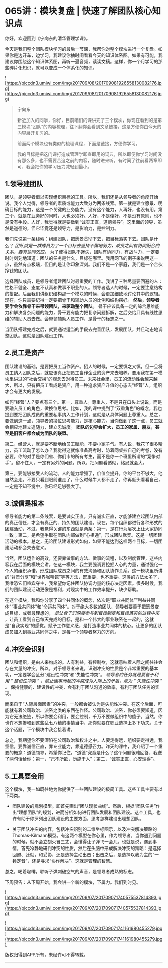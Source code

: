 # 065讲：模块复盘 | 快速了解团队核心知识点

你好，欢迎回到《宁向东的清华管理学课》。

今天是我们整个团队模块学习的最后一节课，我帮你对整个模块进行一个复盘。如果你是边开车，边学习，我建议你抽时间看看今天的知识体系图。如果有可能，我建议你围绕这个知识体系图，再听一遍音频，读读文稿。这样，你一个月学习的那些碎片化知识，就可以变成一个体系化的知识。

![https://piccdn3.umiwi.com/img/201709/08/201709081926558130082176.jpg](https://piccdn3.umiwi.com/img/201709/08/201709081926558130082176.jpg)

> 宁向东
> 
> 新近加入的同学，你好，目前咱们的课讲完了三个模块，你现在看到的是第三模块“团队”的内容梳理，往下翻你会看到文章链接，这是方便你由今天的内容展开复习的。
> 
> 前面两个模块也有类似的梳理课程，下面是链接，方便你学习。
> 
> 我的目标是把这门课打造成管理学即查即用的词典，所以即便你学习时间没有那么多，也不需要苦追之前的内容，随时进来听，有时间了往前看两章即可，我会把你的学习压力减轻到最小。

## 1.领导建团队

团队，是领导者借以实现组织目标的工具。所以，我们还是从领导者的角度开始说。我个人觉得，领导者的素质或能力大致分为两条线索。第一就是建立愿景、明确目标的能力，这是一个关键的业务能力。没有这个能力，人再好，也没有用。第二个，就是在业务好的同时，人也必须好。人好，不是傻好，不是没有原则，也不是没有手段。人好，我觉得就是要做到“诚实正直，道德领导”。这里面的领导，虽然是道德的，但它毕竟还是领导力，是影响力，是控制力。

我们先说第一条线索：组建团队，把愿景贯彻下去，把目标落实下去。团队是什么？ *团队就是一群成员为了一个目标去坚持不懈地努力，成员之间有协同配合的关系，要有协同效应。* 为了使得团队不迷失，团队有协同力，有战斗力，一定要时时刻刻地知道：团队的任务是什么，目标在哪里。我用网飞的例子来说明这一点，虽然有点极端，但目的是让你印象深刻。我们不是一个家庭，我们是一个合伙挣钱的团队。

选择团队成员，是领导者组建团队时最重要的工作。我讲了三种尽量要回避的人：性格不健全、态度不认真和做事不职业的人。领导者选人的时候，一定要注意结构的搭配。后面我们讲组织结构那一个模块的时候，会更加细致地讨论其中的逻辑。现在，你只需要记得一定要把骨干和辅助人员的比例和结构摆好。 **然后，领导者要学会依靠骨干来带领团队，来驱动整个团队。** 骨干应该具备一定的综合思维能力和解决复杂问题的能力，骨干要有能力把复杂问题拆解，之后交给只具有线性思维的辅助人员去做。会带领辅助人员工作，是骨干的标志之一。

当团队搭建完成之后，就要通过适当的手段去完善团队，发展团队，并且动态地调整团队。这就是团队建设工作。

## 2.员工是资产

团队建设的基础，是要把员工当作资产。招人的时候，一定要慎之又慎，但一旦将员工纳入团队之后，就应该真正把员工当作企业的资产来去培养。要用我在第一模块里讲过的“社会交换”的观念去对待员工。未来社会里，员工的流动性会越来越大，所以，只有把员工看成是资产，用一种追求资产升值的心态去“经营”人，组织才会有更大的发展。

如何“经营”人？要点有三个。第一，尊重人。尊重人，不是只在口头上说说，而是要融入员工的角色，做换位思考。比如，我的课中提到了“双重角色”的概念，我也提到要把团队成员的重要私事纳入工作计划，这就是从具体问题上尊重人。总之，要做到这一点，领导者的换位思考能力，是核心能力。当你做到了这一点，员工就会相应地建立追随力，建立忠诚度。 **团队的边界会扩大，员工的家属、朋友，甚至是旧客户都会成为团队的联盟。**

第二，经营人，就是要不断地给员工赋能，不要小家子气。有人说，我花了很多精力，员工流动了怎么办？我觉得这就像准备高考时，防着同桌抄自己的考卷，没有必要。你的对手是你们省、你们市的所有考生，而不是你一个班里所谓的“竞争对手”。留不住人，一定有另外的问题，所以，把问题看透彻，格局就会大。

第三，要能够接受人的流动。人的能力增强了，价值会提升，你的平台不够大，他自然会走。不要只看到眼前谁走了，什么时候牛人都不走了，你再低头看看自己，一定是不知不觉中，你已经足够强大了。

## 3.诚信是根本

领导者能力的第二条线索，是要诚实正直。只有诚实正直，才能够建立起团队内部的真正信任，才会有真正的、持久的团队建设。现在，每个组织都进行各种形式的团建活动，不过，我觉得关键的东西就是两条：第一，是在行为层次上让大家协同一致；第二，是希望争取在团队内部做到“心相通”，形成团队默契。这是一切团建活动的根本。总之，无论团队建设形式如何，如果不能达到这样两个目标，一切团建活动都会失去意义。

当然，团队运作的高效，还要靠做事的方法、做事的流程，以及制度管理，这些内容我在后面的模块会讲。在这一模块，我主要强调要挖掘人心的力量，通过强化一个人的组织承诺，形成团队成员之间的有效沟通和团队协作关系。这一模块里所讲的“背景分享”和“世界咖啡馆”等等方法，既重要，也不重要。这类的方法太多了，我唯恐它们喧宾夺主，我希望你记住团队协调力量的核心决定因素。很多时候，我们的团队建设活动更像是福利，对现实中的工作效率提升，缺少帮助。

在这个模块，我和你分享了四个共同体的概念，依次是“职业共同体”“利益共同体”“事业共同体”和“命运共同体”。对于绝大多数的团队，领导者要善于把愿景变成目标，或者最理想的， *是让骨干们深度参与到目标制定和目标落实的过程中来* ，让员工看到自己每天完成的目标，是和一个伟大的事业联系在一起的，这就是“自我实现”的感觉。赋予工作意义感，是打造事业共同体的核心。让更多的团队成员加入到事业共同体之中，是每一个领导者努力的方向。

## 4.冲突会识别

团队和组织，是由人来构成的。人有利益，有控制欲，这就意味着人际之间往往会存在大量的冲突。所以，对于领导者来说，识别冲突的性质是个非常重要的基本功，一定要学会区分“建设性冲突”和“失能性冲突”。 *领导者的任务就是要善于利用 “ 建设性冲突 ” ，防止因事而起的冲突成为人际上的矛盾，成为 “ 失能性冲突 ” 。* 保持健康的、建设性的冲突，会有利于团队沟通的效率，有利于团队任务的实现。

而来自于“人际层面因素”的冲突，一般都会被认为是失能性冲突。在这个后面，可能就有着公司政治、派系之类的东西在作怪。公司政治、派系，你必须要知道，因为它无法绝迹，所以你要会利用，要会控制，千万不要做组织中的傻子。当然，你也许不想掺和到这些乱七八糟的事情当中，那你就要在职业选择上多下功夫。关于这个话题，下个模块中我会接着讲。

总之，我期望你不要深陷在公司政治和权斗之中。人要走得远，组织要走得远，我坚信，要靠诚信正直，靠专业能力，靠道德感召力。昨天的课中，我介绍了一个重要的概念：道德领导，希望你记住。“道德”究竟是什么？这个问题很难回答，我送了两句话给你：第一，“己不所欲，勿施于人”；第二，“诚实正直，心安理得”。

## 5.工具要会用

这个模块，我一如既往地为你提供了一些团队建设的极简工具。这些工具主要有以下两类。

* 团队建设的规划模型。即首先画出“团队现状曲线”。然后，根据“团队任务”作出“理想团队”的规划，进而分析如何进行团队发展和团队建设。这个工具，也许有助于你罗列出团队建设的主要方面，思考怎样建设出理想团队。

* 关于团队冲突的内容，包括冲突识别的二维坐标图示，以及冲突解决策略的Thomas-Kilmann模型。有这两个模型在你心里，作为领导者，当你遇到问题的时候，就不会立刻火冒三丈，会懂得让子弹飞一会儿。也就是说，遇到事情，首先冷静地研判冲突的性质，然后在头脑中形成解决冲突的策略：是选择回避、迁就，和妥协，还是选择主动出击；出击之后，是选择以我为主的“一锤定音”，还是寻求“协作解决”。这就是管理的智慧。

总之，喝着咖啡，聆听子弹刺破空气的声音，是领导者成熟的标志。

下周预告：从下周开始，我会讲一个新的模块，下属力。我们到时见。

![https://piccdn3.umiwi.com/img/201709/07/201709071740575537814393.jpg](https://piccdn3.umiwi.com/img/201709/07/201709071740575537814393.jpg)

![https://piccdn3.umiwi.com/img/201709/07/201709071741161980455279.jpg](https://piccdn3.umiwi.com/img/201709/07/201709071741161980455279.jpg)

版权归得到APP所有，未经许可不得转载。

---
